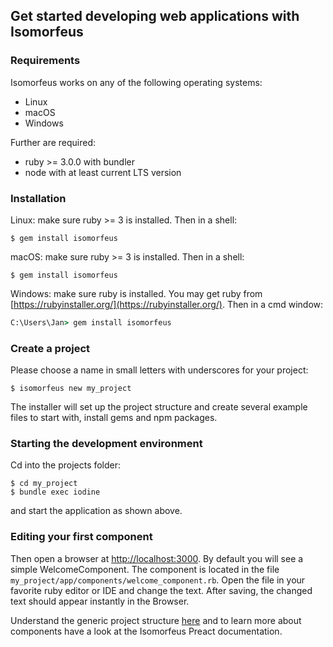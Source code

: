 ## Get started developing web applications with Isomorfeus
### Requirements
Isomorfeus works on any of the following operating systems:
- Linux
- macOS
- Windows

Further are required:
- ruby >= 3.0.0 with bundler
- node with at least current LTS version
### Installation
Linux:
make sure ruby >= 3 is installed. Then in a shell:
```shell script
$ gem install isomorfeus
```

macOS:
make sure ruby >= 3 is installed. Then in a shell:
```shell script
$ gem install isomorfeus
```

Windows:
make sure ruby is installed. You may get ruby from [https://rubyinstaller.org/](https://rubyinstaller.org/). Then in a cmd window:
```cmd script
C:\Users\Jan> gem install isomorfeus
```
### Create a project
Please choose a name in small letters with underscores for your project:
```shell script
$ isomorfeus new my_project
```
The installer will set up the project structure and create several example files to start with, install gems and npm packages.

### Starting the development environment
Cd into the projects folder:
```shell script
$ cd my_project
$ bundle exec iodine
```
and start the application as shown above.

### Editing your first component
Then open a browser at [http://localhost:3000](http://localhost:3000).
By default you will see a simple WelcomeComponent.
The component is located in the file `my_project/app/components/welcome_component.rb`.
Open the file in your favorite ruby editor or IDE and change the text. After saving, the changed text should appear instantly in the Browser.

Understand the generic project structure [here](project_structure.md) and to learn more about components have a look at the Isomorfeus Preact documentation.
